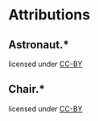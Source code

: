 # Attributions

## Astronaut.*

licensed under <a href="https://creativecommons.org/licenses/by/2.0/">CC-BY</a>

## Chair.*

licensed under <a href="https://creativecommons.org/licenses/by/2.0/">CC-BY</a>

